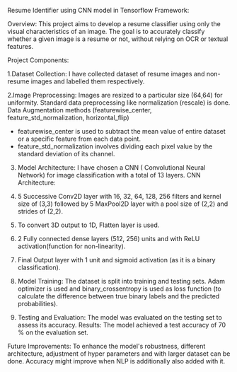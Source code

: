 Resume Identifier using CNN model in Tensorflow Framework:

Overview:
This project aims to develop a resume classifier using only the visual characteristics of an image.
The goal is to accurately classify whether a given image is a resume or not, without relying on OCR or textual features.

Project Components:

1.Dataset Collection:
I have collected dataset of resume images and non-resume images and labelled them respectively.

2.Image Preprocessing:
Images are resized to a particular size (64,64) for uniformity.
Standard data preprocessing like normalization (rescale) is done.
Data Augmentation methods (featurewise_center, feature_std_normalization, horizontal_flip)
* featurewise_center is used to subtract the mean value of entire dataset or a specific feature from each data point.
* feature_std_normalization involves dividing each pixel value by the standard deviation of its channel.

3. Model Architecture:
I have chosen a CNN ( Convolutional Neural Network) for image classification with a total of 13 layers.
CNN Architecture:
1. 5 Successive Conv2D layer with 16, 32, 64, 128, 256 filters and kernel size of (3,3) followed by 5 MaxPool2D layer with a pool size of (2,2) and strides of (2,2).
2. To convert 3D output to 1D, Flatten layer is used.
3. 2 Fully connected dense layers (512, 256) units and with ReLU activation(function for non-linearity).
4. Final Output layer with 1 unit and sigmoid activation (as it is a binary classification).

4. Model Training:
The dataset is split into training and testing sets.
Adam optimizer is used and binary_crossentropy is used as loss function (to calculate the difference between true binary labels and the predicted probabilities).

5. Testing and Evaluation:
The model was evaluated on the testing set to assess its accuracy.
Results:
The model achieved a test accuracy of 70 % on the evaluation set.

Future Improvements:
To enhance the model's robustness, different architecture, adjustment of hyper parameters and with larger dataset can be done.
Accuracy might improve when NLP is additionally also added with it.
